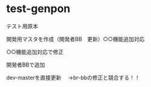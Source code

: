 # test-genpon
テスト用原本

開発用マスタを作成（開発者BB　更新）○○機能追加対応


○○機能追加対応で修正


開発者BBで追加

dev-masterを直接更新
　→br-bbの修正と競合する！！
 